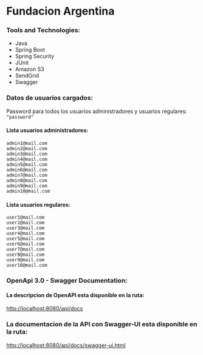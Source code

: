 # Fundacion Argentina

### Tools and Technologies:
* Java
* Spring Boot
* Spring Security
* JUnit
* Amazon S3
* SendGrid
* Swagger

### Datos de usuarios cargados:

Password para todos los usuarios administradores y usuarios regulares:
`"password"`

#### Lista usuarios administradores:

    admin1@mail.com
    admin2@mail.com
    admin3@mail.com
    admin4@mail.com
    admin5@mail.com
    admin6@mail.com
    admin7@mail.com
    admin8@mail.com
    admin9@mail.com
    admin10@mail.com

#### Lista usuarios regulares:

    user1@mail.com
    user2@mail.com
    user3@mail.com
    user4@mail.com
    user5@mail.com
    user6@mail.com
    user7@mail.com
    user8@mail.com
    user9@mail.com
    user10@mail.com

### OpenApi 3.0 - Swagger Documentation:

#### La descripcion de OpenAPI esta disponible en la ruta:

[http://localhost:8080/api/docs](http://localhost:8080/api/docs)

### La documentacion de la API con Swagger-UI esta disponible en la ruta:

[http://localhost:8080/api/docs/swagger-ui.html](http://localhost:8080/api/docs/swagger-ui.html)